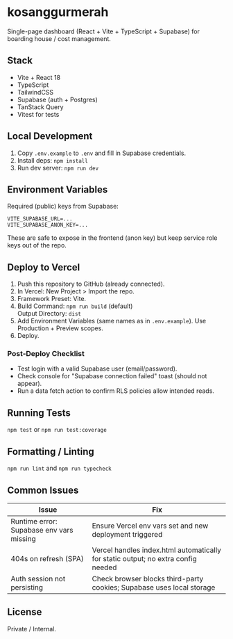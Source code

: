 # kosanggurmerah

Single-page dashboard (React + Vite + TypeScript + Supabase) for boarding house / cost management.

## Stack

- Vite + React 18
- TypeScript
- TailwindCSS
- Supabase (auth + Postgres)
- TanStack Query
- Vitest for tests

## Local Development

1. Copy `.env.example` to `.env` and fill in Supabase credentials.
2. Install deps: `npm install`
3. Run dev server: `npm run dev`

## Environment Variables

Required (public) keys from Supabase:

```
VITE_SUPABASE_URL=...
VITE_SUPABASE_ANON_KEY=...
```

These are safe to expose in the frontend (anon key) but keep service role keys out of the repo.

## Deploy to Vercel

1. Push this repository to GitHub (already connected).
2. In Vercel: New Project > Import the repo.
3. Framework Preset: Vite.
4. Build Command: `npm run build` (default)  
   Output Directory: `dist`
5. Add Environment Variables (same names as in `.env.example`). Use Production + Preview scopes.
6. Deploy.

### Post-Deploy Checklist

- Test login with a valid Supabase user (email/password).
- Check console for "Supabase connection failed" toast (should not appear).
- Run a data fetch action to confirm RLS policies allow intended reads.

## Running Tests

`npm test` or `npm run test:coverage`

## Formatting / Linting

`npm run lint` and `npm run typecheck`

## Common Issues

| Issue                                    | Fix                                                                               |
| ---------------------------------------- | --------------------------------------------------------------------------------- |
| Runtime error: Supabase env vars missing | Ensure Vercel env vars set and new deployment triggered                           |
| 404s on refresh (SPA)                    | Vercel handles index.html automatically for static output; no extra config needed |
| Auth session not persisting              | Check browser blocks third-party cookies; Supabase uses local storage             |

## License

Private / Internal.

